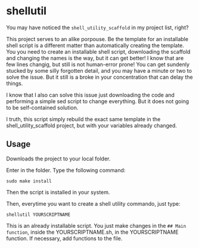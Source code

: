 # shellutil

You may have noticed the `shell_utility_scaffold` in my project list, right?

This project serves to an alike porpouse. Be the template for an installable shell script is a different matter than automatically creating the template. You you need to create an installable shell script, downloading the scaffold and changing the names is the way, but it can get better! I know that are few lines changig, but still is not human-error prone! You can get sundenly stucked by some silly forgotten detail, and you may have a minute or two to solve the issue. But it still is a broke in your concentration that can delay the things.

I know that I also can solve this issue just downloading the code and performing a simple sed script to change everything. But it does not going to be self-contained solution.

I truth, this script simply rebuild the exact same template in the shell_utility_scaffold project, but with your variables already changed.

## Usage

Downloads the project to your local folder.

Enter in the folder. Type the following command:
```
sudo make install
```
Then the script is installed in your system.

Then, everytime you want to create a shell utility commando, just type:
```
shellutil YOURSCRIPTNAME
```
This is an already installable script. You just make changes in the `## Main function`, inside the YOURSCRIPTNAME.sh, in the YOURSCRIPTNAME function. If necessary, add functions to the file.

